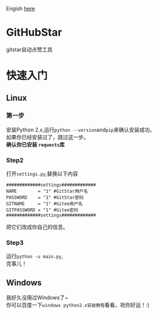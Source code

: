 Engish [here](README.md)
# GitHubStar
gitstar自动点赞工具
# 快速入门
## Linux
### 第一步
安装Python 2.x,运行```python --version```and```pip```来确认安装成功。    
如果你已经安装过了，跳过这一步。  
__确认你已安装 ```requests```库__
### Step2
打开```settings.py```,替换以下内容  
```
#############settings#############
NAME		= "1" #GitStar用户名
PASSWORD	= "1" #GitStar密码
GITNAME		= "1" #Gitee用户名
GITPASSWORD	= "1" #Gitee密码
#############settings#############
```
把它们改成你自己的信息。  
### Step3
运行```python -u main.py```,  
完事儿！
## Windows
我好久没用过Windows了~    
你可以百度一下```windows python2.x安装教程```看看，祝你好运！:)
